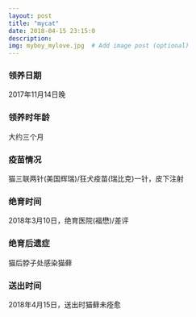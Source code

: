 ```yaml
---
layout: post
title: "mycat"
date: 2018-04-15 23:15:0
description: 
img: myboy_mylove.jpg  # Add image post (optional)
---
```


###  领养日期  
2017年11月14日晚  

### 领养时年龄  
大约三个月   

### 疫苗情况  
猫三联两针(美国辉瑞)/狂犬疫苗(瑞比克)一针，皮下注射  

### 绝育时间  
2018年3月10日，绝育医院(福懋)/差评  

### 绝育后遗症  
猫后脖子处感染猫藓  

### 送出时间  
2018年4月15日，送出时猫藓未痊愈  



